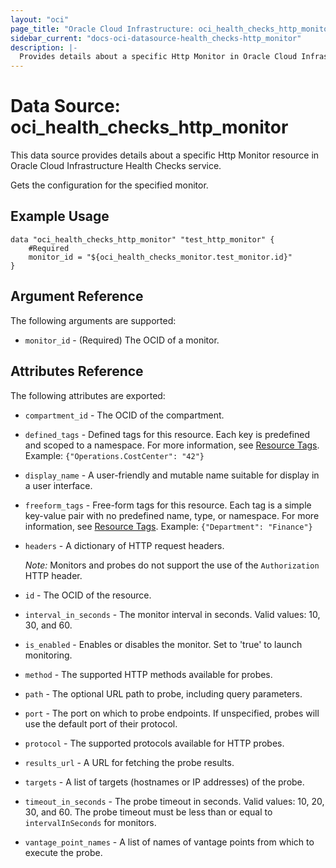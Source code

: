 ```yaml
---
layout: "oci"
page_title: "Oracle Cloud Infrastructure: oci_health_checks_http_monitor"
sidebar_current: "docs-oci-datasource-health_checks-http_monitor"
description: |-
  Provides details about a specific Http Monitor in Oracle Cloud Infrastructure Health Checks service
---
```


# Data Source: oci_health_checks_http_monitor
This data source provides details about a specific Http Monitor resource in Oracle Cloud Infrastructure Health Checks service.

Gets the configuration for the specified monitor.


## Example Usage

```hcl
data "oci_health_checks_http_monitor" "test_http_monitor" {
	#Required
	monitor_id = "${oci_health_checks_monitor.test_monitor.id}"
}
```

## Argument Reference

The following arguments are supported:

* `monitor_id` - (Required) The OCID of a monitor.


## Attributes Reference

The following attributes are exported:

* `compartment_id` - The OCID of the compartment.
* `defined_tags` - Defined tags for this resource. Each key is predefined and scoped to a namespace. For more information, see [Resource Tags](https://docs.cloud.oracle.com/iaas/Content/General/Concepts/resourcetags.htm). Example: `{"Operations.CostCenter": "42"}` 
* `display_name` - A user-friendly and mutable name suitable for display in a user interface.
* `freeform_tags` - Free-form tags for this resource. Each tag is a simple key-value pair with no predefined name, type, or namespace.  For more information, see [Resource Tags](https://docs.cloud.oracle.com/iaas/Content/General/Concepts/resourcetags.htm). Example: `{"Department": "Finance"}` 
* `headers` - A dictionary of HTTP request headers.

	*Note:* Monitors and probes do not support the use of the `Authorization` HTTP header. 
* `id` - The OCID of the resource.
* `interval_in_seconds` - The monitor interval in seconds. Valid values: 10, 30, and 60. 
* `is_enabled` - Enables or disables the monitor. Set to 'true' to launch monitoring. 
* `method` - The supported HTTP methods available for probes.
* `path` - The optional URL path to probe, including query parameters.
* `port` - The port on which to probe endpoints. If unspecified, probes will use the default port of their protocol. 
* `protocol` - The supported protocols available for HTTP probes.
* `results_url` - A URL for fetching the probe results.
* `targets` - A list of targets (hostnames or IP addresses) of the probe.
* `timeout_in_seconds` - The probe timeout in seconds. Valid values: 10, 20, 30, and 60. The probe timeout must be less than or equal to `intervalInSeconds` for monitors. 
* `vantage_point_names` - A list of names of vantage points from which to execute the probe.

